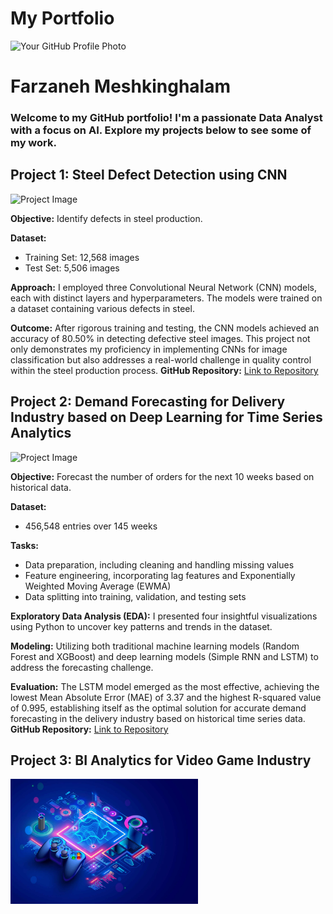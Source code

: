 # My Portfolio

<img src="https://avatars.githubusercontent.com/u/140073903?s=400&u=1a7246a6029322034f4a484357ee46ca4bb70812&v=4" alt="Your GitHub Profile Photo" width="100" height="100">

# Farzaneh Meshkinghalam
### Welcome to my GitHub portfolio! I'm a passionate Data Analyst with a focus on AI. Explore my projects below to see some of my work.

## Project 1: Steel Defect Detection using CNN      

  <img src="https://github.com/FarzanehMeshkinghalam/Python_Projects/raw/7a8557d3755c020d0ce9a29dc5e0a4e4167649d0/robot-0_nouvelle.jpg" alt="Project Image" width="300" height="200">

**Objective:** Identify defects in steel production. 

**Dataset:**
- Training Set: 12,568 images
- Test Set: 5,506 images

**Approach:**
I employed three Convolutional Neural Network (CNN) models, each with distinct layers and hyperparameters. The models were trained on a dataset containing various defects in steel.

**Outcome:**
After rigorous training and testing, the CNN models achieved an accuracy of 80.50% in detecting defective steel images. This project not only demonstrates my proficiency in implementing CNNs for image classification but also addresses a real-world challenge in quality control within the steel production process.
**GitHub Repository:**
[Link to Repository](https://github.com/FarzanehMeshkinghalam/Python_Projects/blob/e43953fe52b8d1ccf3a8dd003b60ec1417f544dc/Steel_Defect_Detection.ipynb)


## Project 2: Demand Forecasting for Delivery Industry based on Deep Learning for Time Series Analytics

 <img src="https://github.com/FarzanehMeshkinghalam/Python_Projects/blob/e43220df6ff88f4cde8418241e4d7d877a01020d/demand-forecasting.jpg" alt="Project Image" width="300" height="200">

**Objective:** Forecast the number of orders for the next 10 weeks based on historical data.

**Dataset:**
- 456,548 entries over 145 weeks

**Tasks:**
- Data preparation, including cleaning and handling missing values
- Feature engineering, incorporating lag features and Exponentially Weighted Moving Average (EWMA)
- Data splitting into training, validation, and testing sets

**Exploratory Data Analysis (EDA):**
I presented four insightful visualizations using Python to uncover key patterns and trends in the dataset.

**Modeling:**
Utilizing both traditional machine learning models (Random Forest and XGBoost) and deep learning models (Simple RNN and LSTM) to address the forecasting challenge.

**Evaluation:**
The LSTM model emerged as the most effective, achieving the lowest Mean Absolute Error (MAE) of 3.37 and the highest R-squared value of 0.995, establishing itself as the optimal solution for accurate demand forecasting in the delivery industry based on historical time series data.
**GitHub Repository:**
[Link to Repository](https://github.com/FarzanehMeshkinghalam/Python_Projects/blob/e43220df6ff88f4cde8418241e4d7d877a01020d/Demand_forecasting.ipynb)

## Project 3: BI Analytics for Video Game Industry

 <img src="https://github.com/FarzanehMeshkinghalam/SQL-codes/blob/67326d30c405dadf1c44e45d47a13a698d068dad/BI.jpeg" alt="Project Image" width="300" height="200">


